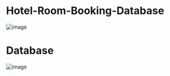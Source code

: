 # Hotel-Room-Booking-Database
![image](https://user-images.githubusercontent.com/91585881/161796963-0f108a44-3394-476c-aa85-a7c7fbd27324.png)
# Database
![image](https://user-images.githubusercontent.com/91585881/161797678-d5b6b96a-815b-4efc-99ce-096eda0a62d9.png)
